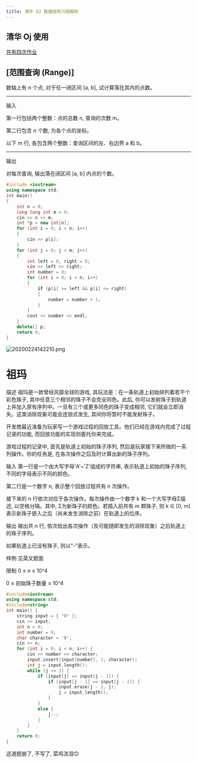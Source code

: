 ```yaml
---
title: 清华 OJ 数据结构习题解析
---
```


## 清华 Oj 使用

[共有四次作业](https://dsa.cs.tsinghua.edu.cn/oj/foyer.shtml)

## [范围查询 (Range)]

数轴上有 n 个点, 对于任一闭区间 [a, b], 试计算落在其内的点数。
***
输入

第一行包括两个整数：点的总数 n, 查询的次数 m。

第二行包含 n 个数, 为各个点的坐标。

以下 m 行, 各包含两个整数：查询区间的左、右边界 a 和 b。
***
输出

对每次查询, 输出落在闭区间 [a, b] 内点的个数。

``` cpp
#include <iostream>
using namespace std;
int main()
{
    int n = 0;
    long long int m = 0;
    cin >> n >> m;
    int *p = new int[n];
    for (int i = 0; i < n; i++)
    {
        cin >> p[i];
    }
    for (int j = 0; j < m; j++)
    {
        int left = 0, right = 0;
        cin >> left >> right;
        int number = 0;
        for (int i = 0; i < n; i++)
        {
            if (p[i] >= left && p[i] <= right)
            {
                number = number + 1;
            }
        }
        cout << number << endl;
    }
    delete[] p;
    return 0;
}
```

![20200224142210.png](https://raw.githubusercontent.com/fengwei2002/picture/master/picture20200224142210.png)

# 祖玛

描述
祖玛是一款曾经风靡全球的游戏, 其玩法是：在一条轨道上初始排列着若干个彩色珠子, 其中任意三个相邻的珠子不会完全同色。此后, 你可以发射珠子到轨道上并加入原有序列中。一旦有三个或更多同色的珠子变成相邻, 它们就会立即消失。这类消除现象可能会连锁式发生, 其间你将暂时不能发射珠子。

开发商最近准备为玩家写一个游戏过程的回放工具。他们已经在游戏内完成了过程记录的功能, 而回放功能的实现则委托你来完成。

游戏过程的记录中, 首先是轨道上初始的珠子序列, 然后是玩家接下来所做的一系列操作。你的任务是, 在各次操作之后及时计算出新的珠子序列。

输入
第一行是一个由大写字母'A'~'Z'组成的字符串, 表示轨道上初始的珠子序列, 不同的字母表示不同的颜色。

第二行是一个数字 n, 表示整个回放过程共有 n 次操作。

接下来的 n 行依次对应于各次操作。每次操作由一个数字 k 和一个大写字母Σ描述, 以空格分隔。其中, Σ为新珠子的颜色。若插入前共有 m 颗珠子, 则 k ∈ [0, m] 表示新珠子嵌入之后（尚未发生消除之前）在轨道上的位序。

输出
输出共 n 行, 依次给出各次操作（及可能随即发生的消除现象）之后轨道上的珠子序列。

如果轨道上已没有珠子, 则以“-”表示。

样例
见英文题面

限制
0 ≤ n ≤ 10^4

0 ≤ 初始珠子数量 ≤ 10^4

``` cpp
#include<iostream>
using namespace std;
#include<string>
int main() {
	string input = { "0" };
	cin >> input;
	int n = 0;
	int number = 0;
	char character = '0';
	cin >> n;
	for (int i = 0; i < n; i++) {
		cin >> number >> character;
		input.insert(input[number], 1, character);
		int j = input.length();
		while (j >= 3) {
			if (input[j] == input[j - 1]) {
				if (input[j - 1] == input[j - 2]) {
					input.erase(j - 2, j);
					j = input.length();
				}
			}
			else {
				j--;
			}
		}
	}
	return 0;
}
```

这道题崩了, 不写了, 菜鸡流泪🙃

